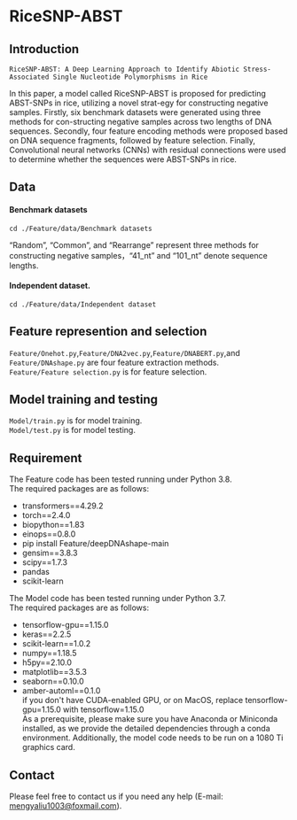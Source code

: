 # RiceSNP-ABST 

## Introduction

```text
RiceSNP-ABST: A Deep Learning Approach to Identify Abiotic Stress-Associated Single Nucleotide Polymorphisms in Rice
```
In this paper, a model called RiceSNP-ABST is proposed for predicting ABST-SNPs in rice, utilizing a novel strat-egy for constructing negative samples. Firstly, six benchmark datasets were generated using three methods for con-structing negative samples across two lengths of DNA sequences. Secondly, four feature encoding methods were proposed based on DNA sequence fragments, followed by feature selection. Finally, Convolutional neural networks (CNNs) with residual connections were used to determine whether the sequences were ABST-SNPs in rice. 

## Data

#### Benchmark datasets
```shell
cd ./Feature/data/Benchmark datasets
```
“Random”, “Common”, and “Rearrange” represent three methods for constructing negative samples，“41_nt” and “101_nt” denote sequence lengths.
#### Independent dataset.
```shell
cd ./Feature/data/Independent dataset
```

## Feature represention and selection

`Feature/Onehot.py`,`Feature/DNA2vec.py`,`Feature/DNABERT.py`,and `Feature/DNAshape.py` are four feature extraction methods. <br>
`Feature/Feature selection.py` is for feature selection.

## Model training and testing

`Model/train.py` is for model training.<br>
`Model/test.py` is for model testing.

## Requirement

The Feature code has been tested running under Python 3.8.<br>
The required packages are as follows:
* transformers==4.29.2 
* torch==2.4.0 
* biopython==1.83 
* einops==0.8.0
* pip install Feature/deepDNAshape-main<br>
* gensim==3.8.3  
* scipy==1.7.3 
* pandas 
* scikit-learn

The Model code has been tested running under Python 3.7.<br>
The required packages are as follows:
* tensorflow-gpu==1.15.0 
* keras==2.2.5
* scikit-learn==1.0.2
* numpy==1.18.5 
* h5py==2.10.0 
* matplotlib==3.5.3
* seaborn==0.10.0
* amber-automl==0.1.0<br>
if you don't have CUDA-enabled GPU, or on MacOS, replace tensorflow-gpu=1.15.0 with tensorflow=1.15.0<br>
As a prerequisite, please make sure you have Anaconda or Miniconda installed, as we provide the detailed dependencies through a conda environment. Additionally, the model code needs to be run on a 1080 Ti graphics card.
## Contact

Please feel free to contact us if you need any help (E-mail: mengyaliu1003@foxmail.com).
